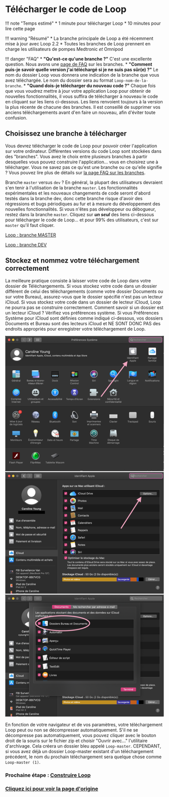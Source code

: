 #  Télécharger le code de Loop 
!!! note "Temps estimé" 
    * 1 minute pour télécharger Loop 
    * 10 minutes pour lire cette page 
 
!!! warning "Résumé" 
    * La branche principale de Loop a été récemment mise à jour avec Loop 2.2 
    * Toutes les branches de Loop prennent en charge les utilisateurs de pompes Medtronic *et* Omnipod 
 
!!! danger "FAQ" 
    * **"Qu'est-ce qu'une branche ?"** C'est une excellente question. Nous avons une [page de FAQ](https://loopkit.github.io/loopdocs/faqs/branch-faqs/) sur les branches. 
    * **"Comment puis-je savoir quelle version j'ai téléchargé si je ne suis pas sûr(e) ?"** Le nom du dossier Loop vous donnera une indication de la branche que vous avez téléchargée. Le nom du dossier sera au format `Loop-nom-de-la-branche`. 
    * **"Quand dois-je télécharger du nouveau code ?"** Chaque fois que vous voudrez mettre à jour votre application Loop pour obtenir de nouvelles fonctionnalités, il vous suffira de télécharger à nouveau le code en cliquant sur les liens ci-dessous. Les liens renvoient toujours à la version la plus récente de chacune des branches. Il est conseillé de supprimer vos anciens téléchargements avant d'en faire un nouveau, afin d'éviter toute confusion. 
 
## Choisissez une branche à télécharger 
Vous devrez télécharger le code de Loop pour pouvoir créer l'application sur votre ordinateur. Différentes versions du code Loop sont stockées dans des "branches". Vous avez le choix entre plusieurs branches à partir desquelles vous pouvez construire l'application... vous en choisirez une à télécharger. Vous ne savez pas ce qu'est une branche ou ce qu'elle signifie ? Vous pouvez lire plus de détails sur [la page FAQ sur les branches](https://loopkit.github.io/loopdocs/faqs/branch-faqs/). 
 
Branche `master` versus `dev` ? En général, la plupart des utilisateurs devraient s'en tenir à l'utilisation de la branche `master`. Les fonctionnalités expérimentales et les nouveaux changements de code seront d'abord testés dans la branche dev, donc cette branche risque d'avoir des régressions et bugs périodiques au fur et à mesure du développement des nouvelles fonctionnalités. Si vous n'êtes pas développeur ou débogueur, restez dans la branche `master`. Cliquez sur ***un seul*** des liens ci-dessous pour télécharger le code de Loop... et pour 99% des utilisateurs, c'est sur `master` qu'il faut cliquer. 
 
[Loop : branche MASTER](https://github.com/LoopKit/Loop/archive/master.zip) 

[Loop : branche DEV](https://github.com/LoopKit/Loop/archive/dev.zip) 
 
## Stockez et nommez votre téléchargement correctement 
La meilleure pratique consiste à laisser votre code de Loop dans votre dossier de Téléchargements. Si vous stockez votre code dans un dossier différent de celui des téléchargements (comme votre dossier Documents ou sur votre Bureau), assurez-vous que le dossier spécifié n'est pas un lecteur iCloud. Si vous stockez votre code dans un dossier de lecteur iCloud, Loop ne pourra pas se construire correctement. Comment savoir si un dossier est un lecteur iCloud ? Vérifiez vos préférences système. Si vous Préférences Système pour iCloud sont définies comme indiqué ci-dessous, vos dossiers Documents et Bureau sont des lecteurs iCloud et NE SONT DONC PAS des endroits appropriés pour enregistrer votre téléchargement de Loop.  
 
![preferences-systeme](img/preferences-systeme.png) 
![icloud-options](img/icloud-options.png) 
![bureau-et-documents](img/bureau-et-documents.png) 
 
En fonction de votre navigateur et de vos paramètres, votre téléchargement Loop peut ou non se décompresser automatiquement. S'il ne se décompresse pas automatiquement, vous pouvez cliquer avec le bouton droit de la souris sur le fichier zip et choisir "Ouvrir avec..." l'utilitaire d'archivage. Cela créera un dossier bleu appelé `Loop-master`. CEPENDANT, si vous avez déjà un dossier Loop-master existant d'un téléchargement précédent, le nom du prochain téléchargement sera quelque chose comme `Loop-master (1)`.  
 
### Prochaine étape : [Construire Loop](https://cyoung1024.github.io/guide-loop-fr/etape14)

### [Cliquez ici pour voir la page d'origine](https://loopkit.github.io/loopdocs/build/step13/) 
